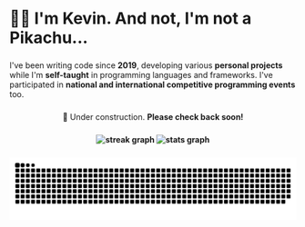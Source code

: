<h1>👋🏻 I'm Kevin. And not, I'm not a Pikachu...</h1>

###

<p align="left">I've been writing code since <b>2019</b>, developing various <b>personal projects</b> while I'm <b>self-taught</b> in programming languages and frameworks. I've participated in <b>national and international competitive programming events</b> too.</p>

###

<p align="center">🚧 Under construction. <b>Please check back soon!</br></p>

###

<div align="center">
  <img src="https://streak-stats.demolab.com?user=KevyDev&locale=en&mode=daily&theme=merko&hide_border=true&border_radius=5&order=3" height="200" alt="streak graph"  />
  <img src="https://github-readme-stats.vercel.app/api?username=KevyDev&hide_title=true&hide_rank=true&show_icons=true&include_all_commits=false&count_private=true&disable_animations=false&theme=merko&locale=en&hide_border=true&order=1" height="160" alt="stats graph"  />
</div>

###

<img src="https://raw.githubusercontent.com/kevydev/kevydev/output/snake.svg" alt="Snake animation" />

###
